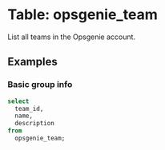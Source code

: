 # Table: opsgenie_team

List all teams in the Opsgenie account.

## Examples

### Basic group info

```sql
select
  team_id,
  name,
  description 
from
  opsgenie_team;
```
